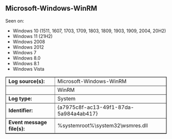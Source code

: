 ## Microsoft-Windows-WinRM

Seen on:
* Windows 10 (1511, 1607, 1703, 1709, 1803, 1809, 1903, 1909, 2004, 20H2)
* Windows 11 (21H2)
* Windows 2008
* Windows 2012
* Windows 7
* Windows 8.0
* Windows 8.1
* Windows Vista

<table border="1" class="docutils">
  <tbody>
    <tr>
      <td><b>Log source(s):</b></td>
      <td>Microsoft-Windows-WinRM</td>
    </tr>
    <tr>
      <td>&nbsp;</td>
      <td>WinRM</td>
    </tr>
    <tr>
      <td><b>Log type:</b></td>
      <td>System</td>
    </tr>
    <tr>
      <td><b>Identifier:</b></td>
      <td>{a7975c8f-ac13-49f1-87da-5a984a4ab417}</td>
    </tr>
    <tr>
      <td><b>Event message file(s):</b></td>
      <td>%systemroot%\system32\wsmres.dll</td>
    </tr>
  </tbody>
</table>

&nbsp;

